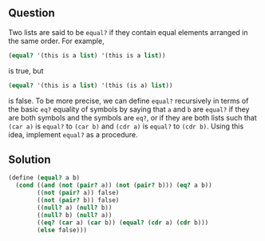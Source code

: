 Question
---
Two lists are said to be `equal?` if they contain equal elements arranged in the same order. For example,

```scheme
(equal? '(this is a list) '(this is a list))
```

is true, but

```scheme
(equal? '(this is a list) '(this (is a) list))
```

is false. To be more precise, we can define `equal?` recursively in terms of the basic `eq?` equality of symbols by saying that `a` and `b` are `equal?` if they are both symbols and the symbols are `eq?`, or if they are both lists such that `(car a)` is `equal?` to `(car b)` and `(cdr a)` is `equal?` to `(cdr b)`. Using this idea, implement `equal?` as a procedure.

Solution
---
```scheme
(define (equal? a b)
  (cond ((and (not (pair? a)) (not (pair? b))) (eq? a b))
        ((not (pair? a)) false)
        ((not (pair? b)) false)
        ((null? a) (null? b))
        ((null? b) (null? a))
        ((eq? (car a) (car b)) (equal? (cdr a) (cdr b)))
        (else false)))
```